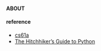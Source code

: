 #### ABOUT

#### reference
* [cs61a](https://cs61a.org/)
* [The Hitchhiker’s Guide to Python](http://docs.python-guide.org/en/latest/#)